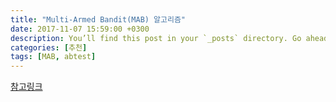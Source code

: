 ```yaml
---
title: "Multi-Armed Bandit(MAB) 알고리즘"
date: 2017-11-07 15:59:00 +0300
description: You’ll find this post in your `_posts` directory. Go ahead and edit it and re-build the site to see your changes. # Add post description (optional)
categories: [추천]
tags: [MAB, abtest]
---
```


[참고링크](https://kimws.wordpress.com/2016/06/19/ab-%ED%85%8C%EC%8A%A4%ED%8A%B8%EB%A5%BC-%EB%B3%B4%EC%99%84%ED%95%98%EB%8A%94-multi-armed-banditmab-%EC%95%8C%EA%B3%A0%EB%A6%AC%EC%A6%98/ "참고링크")